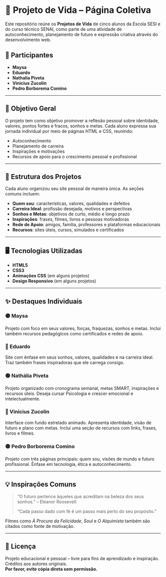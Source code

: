 # 🌟 Projeto de Vida – Página Coletiva

Este repositório reúne os **Projetos de Vida** de cinco alunos da Escola SESI e do curso técnico SENAI, como parte de uma atividade de autoconhecimento, planejamento de futuro e expressão criativa através do desenvolvimento web.

## 👥 Participantes

- **Maysa**
- **Eduardo**
- **Nathalia Piveta**
- **Vinicius Zucolin**
- **Pedro Borborema Comino**

---

## 📌 Objetivo Geral

O projeto tem como objetivo promover a reflexão pessoal sobre identidade, valores, pontos fortes e fracos, sonhos e metas. Cada aluno expressa sua jornada individual por meio de páginas HTML e CSS, reunindo:

- Autoconhecimento  
- Planejamento de carreira  
- Inspirações e motivações  
- Recursos de apoio para o crescimento pessoal e profissional

---

## 🧭 Estrutura dos Projetos

Cada aluno organizou seu site pessoal de maneira única. As seções comuns incluem:

- **Quem sou**: características, valores, qualidades e defeitos  
- **Carreira Ideal**: profissão desejada, motivos e perspectivas  
- **Sonhos e Metas**: objetivos de curto, médio e longo prazo  
- **Inspirações**: frases, filmes, livros e pessoas motivadoras  
- **Rede de Apoio**: amigos, família, professores e plataformas educacionais  
- **Recursos**: sites úteis, cursos, simulados e certificados

---

## 🖥️ Tecnologias Utilizadas

- **HTML5**
- **CSS3**
- **Animações CSS** (em alguns projetos)
- **Design Responsivo** (em alguns projetos)

---

## ✨ Destaques Individuais

### 🟣 Maysa
Projeto com foco em seus valores, forças, fraquezas, sonhos e metas. Inclui também recursos pedagógicos como certificados e redes de apoio.

### 🔵 Eduardo
Site com ênfase em seus sonhos, valores, qualidades e na carreira ideal. Traz também frases inspiradoras que ele carrega consigo.

### 🟢 Nathália Piveta
Projeto organizado com cronograma semanal, metas SMART, inspirações e recursos úteis. Deseja cursar Psicologia e crescer emocional e intelectualmente.

### 🔴 Vinicius Zucolin
Interface com fundo estrelado animado. Apresenta identidade, visão de futuro e plano com metas. Inclui uma seção de recursos com links, frases, livros e filmes.

### 🟡 Pedro Borborema Comino
Projeto com três páginas principais: quem sou, visões de mundo e futuro profissional. Ênfase em tecnologia, ética e autoconhecimento.

---

## 💡 Inspirações Comuns

> “O futuro pertence àqueles que acreditam na beleza dos seus sonhos.” – Eleanor Roosevelt  
>  
> “Cada passo dado com fé é um passo mais perto do seu propósito.”  

Filmes como *À Procura da Felicidade*, *Soul* e *O Alquimista* também são citados como fonte de motivação.

---

## 📄 Licença

Projeto educacional e pessoal – livre para fins de aprendizado e inspiração. Créditos aos autores originais.  
**Por favor, evite cópia direta sem permissão.**
